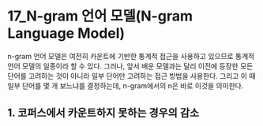 # 17_N-gram 언어 모델(N-gram Language Model)

n-gram 언어 모델은 여전히 카운트에 기반한 통계적 접근을 사용하고 있으므로 통계적 언어 모델의 일종이라 할 수 있다. 그러나, 앞서 배운 모델과는 달리 이전에 등장한 모든 단어를 고려하는 것이 아니라 일부 단어만 고려하는 접근 방법을 사용한다. 그리고 이 때 일부 단어를 몇 개 보느냐를 결정하는데, n-gram에서의 n은 바로 이것을 의미한다. 



## 1. 코퍼스에서 카운트하지 못하는 경우의 감소

 